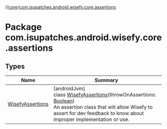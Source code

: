 //[core](../../index.md)/[com.isupatches.android.wisefy.core.assertions](index.md)

# Package com.isupatches.android.wisefy.core.assertions

## Types

| Name | Summary |
|---|---|
| [WisefyAssertions](-wisefy-assertions/index.md) | [androidJvm]<br>class [WisefyAssertions](-wisefy-assertions/index.md)(throwOnAssertions: [Boolean](https://kotlinlang.org/api/latest/jvm/stdlib/kotlin/-boolean/index.html))<br>An assertion class that will allow Wisefy to assert for dev feedback to know about improper implementation or use. |

